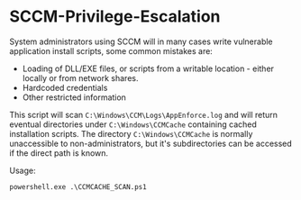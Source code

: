 # SCCM-Privilege-Escalation

System administrators using SCCM will in many cases write vulnerable application install scripts, some common mistakes are:
- Loading of DLL/EXE files, or scripts from a writable location - either locally or from network shares.
- Hardcoded credentials
- Other restricted information

This script will scan `C:\Windows\CCM\Logs\AppEnforce.log` and will return eventual directories under `C:\Windows\CCMCache` containing cached installation scripts.
The directory `C:\Windows\CCMCache` is normally unaccessible to non-administrators, but it's subdirectories can be accessed if the direct path is known.

Usage:
```
powershell.exe .\CCMCACHE_SCAN.ps1
```


